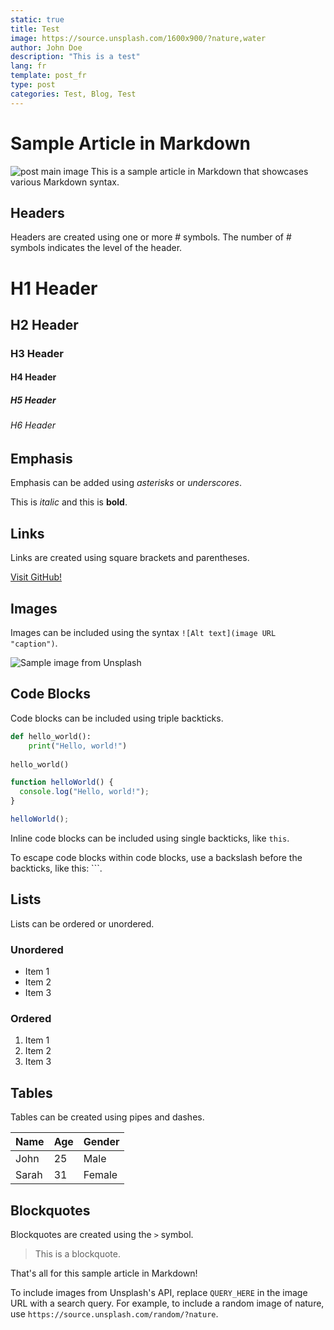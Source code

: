 ```yaml
---
static: true
title: Test
image: https://source.unsplash.com/1600x900/?nature,water
author: John Doe
description: "This is a test"
lang: fr
template: post_fr
type: post
categories: Test, Blog, Test
---
```

# Sample Article in Markdown
<img src="<!-- image -->" alt="post main image" class="post-main-image">
This is a sample article in Markdown that showcases various Markdown syntax.

## Headers

Headers are created using one or more # symbols. The number of # symbols indicates the level of the header.

# H1 Header
## H2 Header
### H3 Header
#### H4 Header
##### H5 Header
###### H6 Header

## Emphasis

Emphasis can be added using *asterisks* or _underscores_.

This is *italic* and this is **bold**.

## Links

Links are created using square brackets and parentheses.

[Visit GitHub!](https://github.com)

## Images

Images can be included using the syntax `![Alt text](image URL "caption")`.

![Sample image from Unsplash](https://source.unsplash.com/random/?nature "Sample image from Unsplash")

## Code Blocks

Code blocks can be included using triple backticks.

```python
def hello_world():
    print("Hello, world!")
    
hello_world()
```

```javascript
function helloWorld() {
  console.log("Hello, world!");
}

helloWorld();
```


Inline code blocks can be included using single backticks, like `this`.

To escape code blocks within code blocks, use a backslash before the backticks, like this: \`\`\`.

## Lists

Lists can be ordered or unordered.

### Unordered

- Item 1
- Item 2
- Item 3

### Ordered

1. Item 1
2. Item 2
3. Item 3

## Tables

Tables can be created using pipes and dashes.

| Name  | Age | Gender |
|-------|-----|--------|
| John  | 25  | Male   |
| Sarah | 31  | Female |

## Blockquotes

Blockquotes are created using the `>` symbol.

> This is a blockquote.

That's all for this sample article in Markdown!

To include images from Unsplash's API, replace `QUERY_HERE` in the image URL with a search query. For example, to include a random image of nature, use `https://source.unsplash.com/random/?nature`.